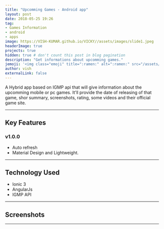 ```yaml
---
title: "Upcomming Games - Android app"
layout: post
date: 2018-05-25 19:26
tag: 
- Games Information
- android 
- apps
image: https://VISH-KUMAR.github.io/VICKY//assets/images/slide1.jpeg
headerImage: true
projects: true
hidden: true # don't count this post in blog pagination
description: "Get informations about upcomming games."
jemoji: '<img class="emoji" title=":ramen:" alt=":ramen:" src="/assets/images/markdown.jpg" height="20" width="20" align="absmiddle">'
author: vish
externalLink: false
---
```


<!-- <a href="http://bit.ly/college-plus" target="_blank">
  <img width="180" height="70" border="0" align="center"  src="/assets/images/play-store.png"/>
</a> -->

A Hybrid  app based on IGMP api that will give information about the upcomming mobile or pc games. It'll provide the date of releasing of that game, shor summary, screenshots, rating, some videos and their official game site.

---

## Key Features 

### v1.0.0

- Auto refresh
- Material Design and Lightweight.

---

## Technology Used

- Ionic 3
- AngularJs
- IGMP API

---

## Screenshots



---